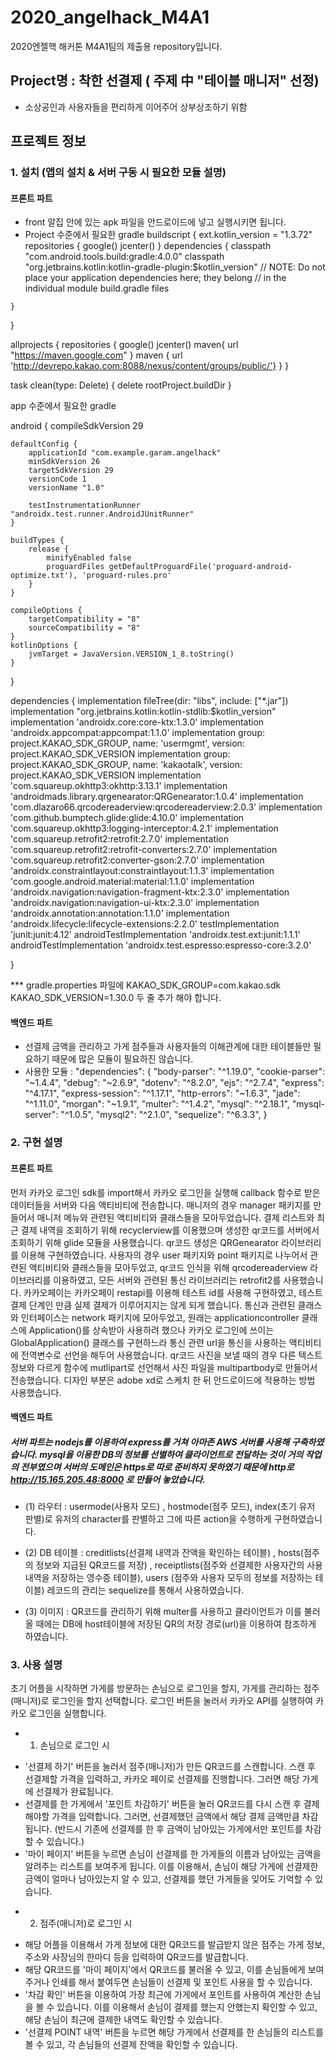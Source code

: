 # 2020_angelhack_M4A1
2020엔젤핵 해커톤 M4A1팀의 제출용 repository입니다. 

## Project명 :  착한 선결제 ( 주제 中 "테이블 매니저" 선정)
- 소상공인과 사용자들을 편리하게 이어주어 상부상조하기 위함


## 프로젝트 정보
  ### 1. 설치 (앱의 설치 & 서버 구동 시 필요한 모듈 설명)
   #### 프론트 파트   
   - front 알집 안에 있는 apk 파일을 안드로이드에 넣고 실행시키면 됩니다.
   - Project 수준에서 필요한 gradle
buildscript {
    ext.kotlin_version = "1.3.72"
    repositories {
        google()
        jcenter()
    }
    dependencies {
        classpath "com.android.tools.build:gradle:4.0.0"
        classpath "org.jetbrains.kotlin:kotlin-gradle-plugin:$kotlin_version"
        // NOTE: Do not place your application dependencies here; they belong
        // in the individual module build.gradle files

    }
}

allprojects {
    repositories {
        google()
        jcenter()
        maven{
            url "https://maven.google.com"
        }
        maven { url 'http://devrepo.kakao.com:8088/nexus/content/groups/public/'}
    }
}

task clean(type: Delete) {
    delete rootProject.buildDir
}


app 수준에서 필요한 gradle

android {
    compileSdkVersion 29

    defaultConfig {
        applicationId "com.example.garam.angelhack"
        minSdkVersion 26
        targetSdkVersion 29
        versionCode 1
        versionName "1.0"

        testInstrumentationRunner "androidx.test.runner.AndroidJUnitRunner"
    }

    buildTypes {
        release {
            minifyEnabled false
            proguardFiles getDefaultProguardFile('proguard-android-optimize.txt'), 'proguard-rules.pro'
        }
    }

    compileOptions {
        targetCompatibility = "8"
        sourceCompatibility = "8"
    }
    kotlinOptions {
        jvmTarget = JavaVersion.VERSION_1_8.toString()
    }
}

dependencies {
    implementation fileTree(dir: "libs", include: ["*.jar"])
    implementation "org.jetbrains.kotlin:kotlin-stdlib:$kotlin_version"
    implementation 'androidx.core:core-ktx:1.3.0'
    implementation 'androidx.appcompat:appcompat:1.1.0'
    implementation group: project.KAKAO_SDK_GROUP, name: 'usermgmt', version: project.KAKAO_SDK_VERSION
    implementation group: project.KAKAO_SDK_GROUP, name: 'kakaotalk', version: project.KAKAO_SDK_VERSION
    implementation 'com.squareup.okhttp3:okhttp:3.13.1'
    implementation 'androidmads.library.qrgenearator:QRGenearator:1.0.4'
    implementation 'com.dlazaro66.qrcodereaderview:qrcodereaderview:2.0.3'
    implementation 'com.github.bumptech.glide:glide:4.10.0'
    implementation 'com.squareup.okhttp3:logging-interceptor:4.2.1'
    implementation 'com.squareup.retrofit2:retrofit:2.7.0'
    implementation 'com.squareup.retrofit2:retrofit-converters:2.7.0'
    implementation 'com.squareup.retrofit2:converter-gson:2.7.0'
    implementation 'androidx.constraintlayout:constraintlayout:1.1.3'
    implementation 'com.google.android.material:material:1.1.0'
    implementation 'androidx.navigation:navigation-fragment-ktx:2.3.0'
    implementation 'androidx.navigation:navigation-ui-ktx:2.3.0'
    implementation 'androidx.annotation:annotation:1.1.0'
    implementation 'androidx.lifecycle:lifecycle-extensions:2.2.0'
    testImplementation 'junit:junit:4.12'
    androidTestImplementation 'androidx.test.ext:junit:1.1.1'
    androidTestImplementation 'androidx.test.espresso:espresso-core:3.2.0'

}

*** gradle.properties 파일에
KAKAO_SDK_GROUP=com.kakao.sdk
KAKAO_SDK_VERSION=1.30.0
두 줄 추가 해야 합니다.


   #### 백엔드 파트
   - 선결제 금액을 관리하고 가게 점주들과 사용자들의 이해관계에 대한 테이블들만 필요하기 때문에 많은 모듈이 필요하진 않습니다.
   - 사용한 모듈 : 
   "dependencies": {
    "body-parser": "^1.19.0",
    "cookie-parser": "~1.4.4",
    "debug": "~2.6.9",
    "dotenv": "^8.2.0",
    "ejs": "^2.7.4",
    "express": "^4.17.1",
    "express-session": "^1.17.1",
    "http-errors": "~1.6.3",
    "jade": "^1.11.0",
    "morgan": "~1.9.1",
    "multer": "^1.4.2",
    "mysql": "^2.18.1",
    "mysql-server": "^1.0.5",
    "mysql2": "^2.1.0",
    "sequelize": "^6.3.3",
  }
  ### 2. 구현 설명
   #### 프론트 파트  
   먼저 카카오 로그인 sdk를 import해서 카카오 로그인을 실행해 callback 함수로 받은 데이터들을 서버와 다음 액티비티에 전송합니다. 매니저의 경우 manager 패키지를 만들어서 매니저 메뉴와 관련된
액티비티와 클래스들을 모아두었습니다. 결제 리스트와 최근 결제 내역을 조회하기 위해 recyclerview를 이용했으며 생성한 qr코드를 서버에서 조회하기 위해 glide 모듈을 사용했습니다.
qr코드 생성은 QRGenearator 라이브러리를 이용해 구현하였습니다. 사용자의 경우 user 패키지와 point 패키지로 나누어서 관련된 액티비티와 클래스들을 모아두었고, qr코드 인식을 위해 qrcodereaderview 라이브러리를 이용하였고, 모든 서버와 관련된 통신 라이브러리는 retrofit2를 사용했습니다. 카카오페이는 카카오페이 restapi를 이용해 테스트 id를 사용해 구현하였고, 테스트 결제 단계인 만큼 실제 결제가 이루어지지는 않게 되게 했습니다. 통신과 관련된 클래스와 인터페이스는 network 패키지에 모아두었고, 원래는 applicationcontroller 클래스에 Application()를 상속받아 사용하려 했으나 카카오 로그인에 쓰이는 GlobalApplication() 클래스를 구현하느라 통신 관련 url을 통신을 사용하는 액티비티에 전역변수로 선언을 해두어 사용했습니다. qr코드 사진을 보낼 때의 경우 다른 텍스트 정보와 다르게 함수에 mutlipart로 선언해서 사진 파일을 multipartbody로 만들어서 전송했습니다. 디자인 부분은 adobe xd로 스케치 한 뒤 안드로이드에 적용하는 방법 사용했습니다.

   #### 백엔드 파트
   ##### 서버 파트는 nodejs를 이용하여 express를 거쳐 아마존 AWS 서버를 사용해 구축하였습니다. mysql을 이용한 DB의 정보를 선별하여 클라이언트로 전달하는 것이 거의 작업의 전부였으며 서버의 도메인은 https로 따로 준비하지 못하였기 때문에 http로 http://15.165.205.48:8000 로 만들어 놓았습니다.
   - (1) 라우터 : 
   usermode(사용자 모드) , hostmode(점주 모드), index(초기 유저 판별)로 유저의 character를 판별하고 그에 따른 action을 수행하게 구현하였습니다.
   
   - (2) DB 테이블 :
   creditlists(선결제 내역과 잔액을 확인하는 테이블) , hosts(점주의 정보와 지급된 QR코드를 저장) , receiptlists(점주와 선결제한 사용자간의 사용 내역을 저장하는 영수증 테이블), users (점주와 사용자 모두의 정보를 저장하는 테이블)
   레코드의 관리는 sequelize를 통해서 사용하였습니다.
  
  - (3) 이미지 :
  QR코드를 관리하기 위해 multer를 사용하고 클라이언트가 이를 불러올 때에는 DB에 host테이블에 저장된 QR의 저장 경로(url)을 이용하여 참조하게 하였습니다.

 ### 3. 사용 설명
초기 어플을 시작하면 가게를 방문하는 손님으로 로그인을 할지, 가게를 관리하는 점주(매니저)로 로그인을 할지 선택합니다. 로그인 버튼을 눌러서 카카오 API를 실행하여 카카오 로그인을 실행합니다.
 - 1) 손님으로 로그인 시
  * '선결제 하기' 버튼을 눌러서 점주(매니저)가 만든 QR코드를 스캔합니다. 스캔 후 선결제할 가격을 입력하고, 카카오 페이로 선결제를 진행합니다. 그러면 해당 가게에 선결제가 완료됩니다.
  * 선결제를 한 가게에서 '포인트 차감하기' 버튼을 눌러 QR코드를 다시 스캔 후 결제해야할 가격을 입력합니다. 그러면, 선결제했던 금액에서 해당 결제 금액만큼 차감됩니다. (반드시 기존에 선결제를 한 후 금액이 남아있는 가게에서만 포인트를 차감할 수 있습니다.)
  * '마이 페이지' 버튼을 누르면 손님이 선결제를 한 가게들의 이름과 남아있는 금액을 알려주는 리스트를 보여주게 됩니다. 이를 이용해서, 손님이 해당 가게에 선결제한 금액이 얼마나 남아있는지 알 수 있고, 선결제를 했던 가게들을 잊어도 기억할 수 있습니다.

 - 2) 점주(매니저)로 로그인 시
  * 해당 어플을 이용해서 가게 정보에 대한 QR코드를 발급받지 않은 점주는 가게 정보, 주소와 사장님의 한마디 등을 입력하여 QR코드를 발급합니다. 
  * 해당 QR코드를 '마이 페이지'에서 QR코드를 불러올 수 있고, 이를 손님들에게 보여주거나 인쇄를 해서 붙여두면 손님들이 선결제 및 포인트 사용을 할 수 있습니다.
  * '차감 확인' 버튼을 이용하여 가장 최근에 가게에서 포인트를 사용하여 계산한 손님을 볼 수 있습니다. 이를 이용해서 손님이 결제를 했는지 안했는지 확인할 수 있고, 해당 손님이 최근에 결제한 내역도 확인할 수 있습니다.
  * '선결제 POINT 내역' 버튼을 누르면 해당 가게에서 선결제를 한 손님들의 리스트를 볼 수 있고, 각 손님들의 선결제 잔액을 확인할 수 있습니다.
